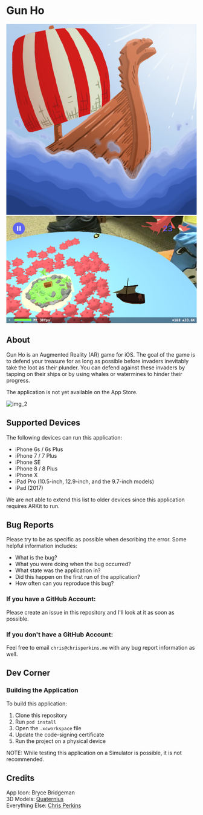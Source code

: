# Gun Ho

![app_icon](readme_imgs/app_icon.png)
![img_1](readme_imgs/img_1.png)

## About

Gun Ho is an Augmented Reality (AR) game for iOS. The goal of the game is to defend your treasure for as long as possible before invaders inevitably take the loot as their plunder. You can defend against these invaders by tapping on their ships or by using whales or watermines to hinder their progress.

The application is not yet available on the App Store.

![img_2](readme_imgs/img_2.gif)

## Supported Devices

The following devices can run this application:

* iPhone 6s / 6s Plus
* iPhone 7 / 7 Plus
* iPhone SE
* iPhone 8 / 8 Plus
* iPhone X
* iPad Pro (10.5-inch, 12.9-inch, and the 9.7-inch models)
* iPad (2017)

We are not able to extend this list to older devices since this application requires ARKit to run.

## Bug Reports

Please try to be as specific as possible when describing the error. Some helpful information includes:

* What is the bug?
* What you were doing when the bug occurred?
* What state was the application in?
* Did this happen on the first run of the application?
* How often can you reproduce this bug?

### If you have a GitHub Account:
Please create an issue in this repository and I'll look at it as soon as possible.

### If you don't have a GitHub Account:
Feel free to email `chris@chrisperkins.me` with any bug report information as well.

## Dev Corner

### Building the Application

To build this application:

1. Clone this repository
1. Run `pod install`
1. Open the `.xcworkspace` file
1. Update the code-signing certificate
1. Run the project on a physical device

NOTE: While testing this application on a Simulator is possible, it is not recommended.

## Credits

App Icon: Bryce Bridgeman  
3D Models: [Quaternius](http://quaternius.com/?i=1)  
Everything Else: [Chris Perkins](http://ChrisPerkins.me)  
